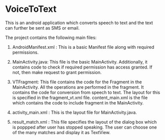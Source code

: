 # VoiceToText

This is an android application which converts speech to text and the text can further be sent as SMS or email.

The project contains the following main files:

1. AndroidManifest.xml : This is a basic Manifest file along with required permissions.

2. MainActivity.java: This file is the basic MainActivity. Additionally, it contains code to check if 
                      required permission has access granted. If not, then make request to grant permission.

3. VTFragment: This file contains the code for the Fragment in the MainActivity. All the operations are performed
               in the fragment. It contains the code for conversion from speech to text. The layout for this
               is specified in the fragment_vt.xml file. 
               content_main.xml is the file which contains the code to include fragment in the MainActivity.

4. activity_main.xml : This is the layout file for MainActivity.java. 

5. result_match.xml : This file specifies the layout of the dialog box which is poppped after user has stopped
                      speaking. The user can choose one of the many matches and display it as TextView.


